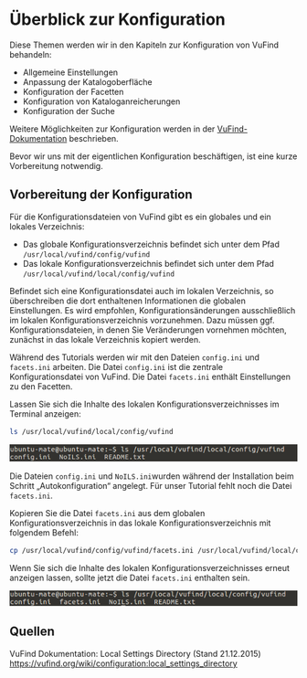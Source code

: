 # Überblick zur Konfiguration

Diese Themen werden wir in den Kapiteln zur Konfiguration von VuFind behandeln:

* Allgemeine Einstellungen
* Anpassung der Katalogoberfläche
* Konfiguration der Facetten
* Konfiguration von Kataloganreicherungen
* Konfiguration der Suche

Weitere Möglichkeiten zur Konfiguration werden in der [VuFind-Dokumentation](https://vufind.org/wiki/configuration) beschrieben.

Bevor wir uns mit der eigentlichen Konfiguration beschäftigen, ist eine kurze Vorbereitung notwendig.

## Vorbereitung der Konfiguration

Für die Konfigurationsdateien von VuFind gibt es ein globales und ein lokales Verzeichnis:

* Das globale Konfigurationsverzeichnis befindet sich unter dem Pfad `/usr/local/vufind/config/vufind`
* Das lokale Konfigurationsverzeichnis befindet sich unter dem Pfad `/usr/local/vufind/local/config/vufind`

Befindet sich eine Konfigurationsdatei auch im lokalen Verzeichnis, so überschreiben die dort enthaltenen Informationen die globalen Einstellungen. Es wird empfohlen, Konfigurationsänderungen ausschließlich im lokalen Konfigurationsverzeichnis vorzunehmen. Dazu müssen ggf. Konfigurationsdateien, in denen Sie Veränderungen vornehmen möchten, zunächst in das lokale Verzeichnis kopiert werden.

Während des Tutorials werden wir mit den Dateien `config.ini` und `facets.ini` arbeiten. Die Datei `config.ini` ist die zentrale Konfigurationsdatei von VuFind. Die Datei `facets.ini` enthält Einstellungen zu den Facetten.

Lassen Sie sich die Inhalte des lokalen Konfigurationsverzeichnisses im Terminal anzeigen:

```bash
ls /usr/local/vufind/local/config/vufind
```

![](media/05/image1.png)

Die Dateien `config.ini` und `NoILS.ini`wurden während der Installation beim Schritt „Autokonfiguration“ angelegt. Für unser Tutorial fehlt noch die Datei `facets.ini`.

Kopieren Sie die Datei `facets.ini` aus dem globalen Konfigurationsverzeichnis in das lokale Konfigurationsverzeichnis mit folgendem Befehl:

```bash
cp /usr/local/vufind/config/vufind/facets.ini /usr/local/vufind/local/config/vufind
```

Wenn Sie sich die Inhalte des lokalen Konfigurationsverzeichnisses erneut anzeigen lassen, sollte jetzt die Datei `facets.ini` enthalten sein.

![](media/05/image2.png)

## Quellen

VuFind Dokumentation: Local Settings Directory (Stand 21.12.2015)
<https://vufind.org/wiki/configuration:local_settings_directory>
